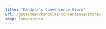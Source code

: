 ```yaml
---
title: "Kandola's Convenience Store"
url: /gateshead/kandolas-convenience-store/
shop: convenience
---
```

